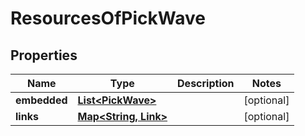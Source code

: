 
# ResourcesOfPickWave

## Properties
Name | Type | Description | Notes
------------ | ------------- | ------------- | -------------
**embedded** | [**List&lt;PickWave&gt;**](PickWave.md) |  |  [optional]
**links** | [**Map&lt;String, Link&gt;**](Link.md) |  |  [optional]



